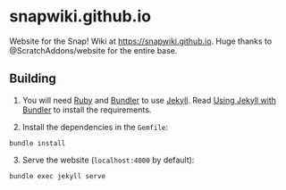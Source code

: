 # snapwiki.github.io

Website for the Snap! Wiki at https://snapwiki.github.io.
Huge thanks to @ScratchAddons/website for the entire base.

## Building

1. You will need [Ruby](https://www.ruby-lang.org/en/) and [Bundler](https://bundler.io/) to use [Jekyll](https://jekyllrb.com/). Read [Using Jekyll with Bundler](https://jekyllrb.com/tutorials/using-jekyll-with-bundler/) to install the requirements.

2. Install the dependencies in the `Gemfile`:

```batch
bundle install 
```

3. Serve the website (`localhost:4000` by default):

```batch
bundle exec jekyll serve
```
